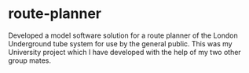 # route-planner
Developed a model software solution for a route planner of the London Underground tube system for use by the general public. 
This was my University project which I have developed with the help of my two other group mates. 
